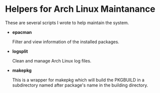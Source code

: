 Helpers for Arch Linux Maintanance
==================================

These are several scripts I wrote to help maintain the system.

* **epacman**

    Filter and view information of the installed packages.

* **logsplit**

    Clean and manage Arch Linux log files.

* **makepkg**

    This is a wrapper for makepkg which will build the PKGBUILD in a
    subdirectory named after package's name in the building directory.
